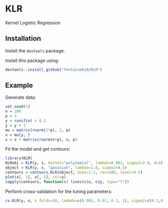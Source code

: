 # KLR

Kernel Logistic Regression

## Installation

Install the `devtools` package.

Install this package using:
```R
devtools::install_github("fontaine618/KLR")
```

## Example

Generate data:
```R
set.seed(1)
n = 200
p = 3
y = runif(n) > 0.2
y = y + 1
mu = matrix(rnorm(2*p), 2, p)
x = mu[y, ]
x = x + matrix(rnorm(n*p), n, p)
```

Fit the model and get contours:
```R
library(KLR)
KLRobj = KLR(y, x, kernel="polynomial", lambda=0.001, sigma2=2.0, d=3)
object = KLR(y, x, "gaussian", lambda=1.0, sigma2=0.5)
contours = contours.KLR(object, dims=1:2, res=100, level=0.5)
plot(x[, 1], x[, 2], col=y)
sapply(contours, function(c) lines(c$x, c$y, type="l"))
```

Perform cross-validation for the tuning parameters:
```R
cv.KLR(y, x, n_folds=10, lambda=c(0.001, 0.01, 0.1, 1), sigma2=c(0.1,0.5,1.0,2.0))
```